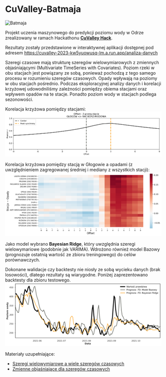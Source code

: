 # CuValley-Batmaja

![Batmaja](https://i0.wp.com/batmaja.com/wp-content/uploads/2021/04/cropped-BATMAJA-calosc.png?resize=1024%2C356&ssl=1 "Batmaja Logo")

Projekt uczenia maszynowego do predykcji poziomu wody w Odrze zrealizowany w ramach Hackathonu [**CuValley Hack**](https://cuvalley.com/).

Rezultaty zostały przedstawione w interaktywnej aplikacji dostępnej pod adresem https://cuvalley-2023-kw5yuowusq-lm.a.run.app/analiza-danych

Szeregi czasowe mają strukturę szeregów wielowymiarowych z zmiennych objaśniającymi (Multivariate TimeSeries with Covariates). Poziom rzeki w obu stacjach jest powiązany ze sobą, ponieważ pochodzą z tego samego procesu w rozumieniu szeregów czasowych. Opady wpływają na poziomy w obu stacjach pośrednio. Podczas eksploracyjnej analizy danych i korelacji krzyżowej udowodniliśmy zależności pomiędzy obiema stacjami oraz wpływem opadów na te stacje. Ponadto poziom wody w stacjach podlega sezonowości.

Korelacja krzyżowa pomiędzy stacjami:
![korelacja-stacja-stacja](results/TLCC-GŁOGÓW-RACIBÓRZ-MIEDONIA.png)

Korelacja krzyżowa pomiędzy stacją w Głogowie a opadami (z uwzględnieniem zagregowanej średniej i mediany z wszystkich stacji):
![korelacja-stacja-opady](results/TLCC-GŁOGÓW-opady.png)

Jako model wybrano **Bayesian Ridge**, który uwzględnia szeregi wielowymariowe (podobnie jak VARIMA). Wdrożono również model Bazowy (prognozuje ostatnią wartość ze zbioru treningowego) do celów porównawczych.

Dokonane walidacje czy backtesty nie niosły ze sobą wycieku danych (brak losowości), dlatego rezultaty są wiarygodne. Poniżej zaprezentowano backtesty dla zbioru testowego.
![backtests](results/Backtests_-7D.png)


Materiały uzupełniające:
- [Szeregi wielowymiarowe a wiele szeregów czasowych](https://unit8co.github.io/darts/userguide/timeseries.html#multivariate-time-series-vs-multiple-time-series)
- [Zmienne objaśniające dla szeregów czasowych](https://unit8co.github.io/darts/userguide/covariates.html)